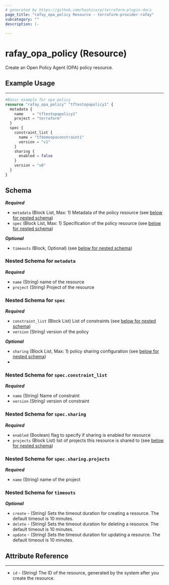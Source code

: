 ```yaml
---
# generated by https://github.com/hashicorp/terraform-plugin-docs
page_title: "rafay_opa_policy Resource - terraform-provider-rafay"
subcategory: ""
description: |-
  
---
```


# rafay_opa_policy (Resource)

Create an Open Policy Agent (OPA) policy resource. 

## Example Usage

---

```terraform
#Basic example for opa policy
resource "rafay_opa_policy" "tftestopapolicy1" {
  metadata {
    name    = "tftestopapolicy1"
    project = "terraform"
  }
  spec {
    constraint_list {
      name = "tfdemoopaconstraint1"
      version = "v1"
    }
    sharing {
      enabled = false
    }
    version = "v0"
  }
}
```

<!-- schema generated by tfplugindocs -->
## Schema

***Required***

- `metadata` (Block List, Max: 1) Metadata of the policy resource (see [below for nested schema](#nestedblock--metadata))
- `spec` (Block List, Max: 1) Specification of the policy resource (see [below for nested schema](#nestedblock--spec))

***Optional***
- `timeouts` (Block, Optional) (see [below for nested schema](#nestedblock--timeouts))

<a id="nestedblock--metadata"></a>
### Nested Schema for `metadata`

***Required***

- `name` (String) name of the resource
- `project` (String) Project of the resource


<a id="nestedblock--spec"></a>
### Nested Schema for `spec`

***Required***

- `constraint_list` (Block List) List of constraints (see [below for nested schema](#nestedblock--spec--constraint_list))
- `version` (String) version of the policy

***Optional***

- `sharing` (Block List, Max: 1) policy sharing configuration (see [below for nested schema](#nestedblock--spec--sharing))
- 
<a id="nestedblock--spec--constraint_list"></a>
### Nested Schema for `spec.constraint_list`

***Required***

- `name` (String) Name of constraint
- `version` (String) version of constraint

<a id="nestedblock--spec--sharing"></a>
### Nested Schema for `spec.sharing`

***Required***

- `enabled` (Boolean) flag to specify if sharing is enabled for resource
- `projects` (Block List) list of projects this resource is shared to (see [below for nested schema](#nestedblock--spec--sharing--projects))

<a id="nestedblock--spec--sharing--projects"></a>
### Nested Schema for `spec.sharing.projects`

***Required***

- `name` (String) name of the project

<a id="nestedblock--timeouts"></a>
### Nested Schema for `timeouts`

***Optional***
- `create` - (String) Sets the timeout duration for creating a resource. The default timeout is 10 minutes. 
- `delete` - (String) Sets the timeout duration for deleting a resource. The default timeout is 10 minutes. 
- `update` - (String) Sets the timeout duration for updating a resource. The default timeout is 10 minutes. 


## Attribute Reference

---

- `id` - (String) The ID of the resource, generated by the system after you create the resource.
